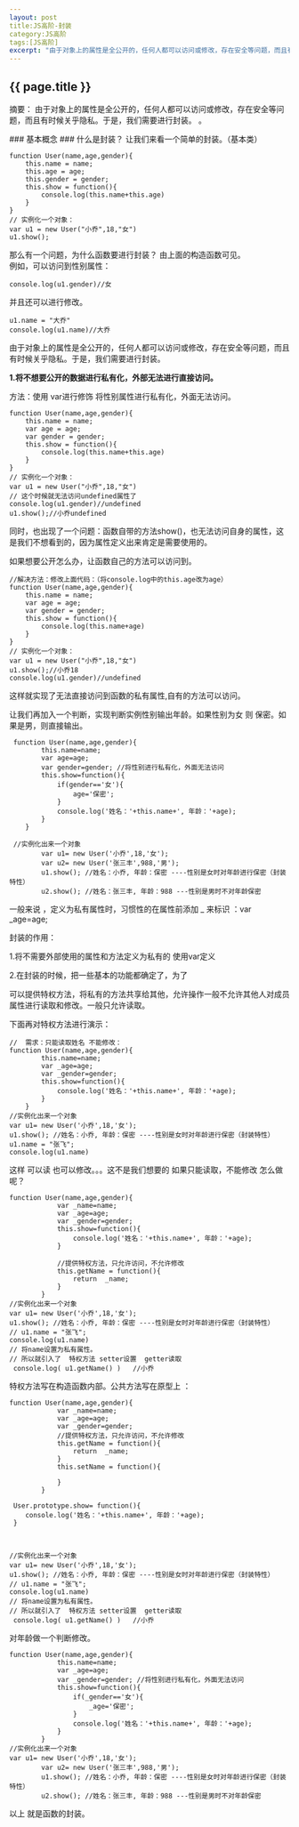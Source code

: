 ```yaml
---
layout: post
title:JS高阶-封装
category:JS高阶
tags:[JS高阶]
excerpt: "由于对象上的属性是全公开的，任何人都可以访问或修改，存在安全等问题，而且有时候关乎隐私。于是，我们需要进行封装。 。"
---
```

<h2>{{ page.title }}</h2>
<p class="zhai">摘要：
由于对象上的属性是全公开的，任何人都可以访问或修改，存在安全等问题，而且有时候关乎隐私。于是，我们需要进行封装。 。</p>
<!--<p>{{ page.date | date_to_string }}</p>-->
### 基本概念 ###
什么是封装？
让我们来看一个简单的封装。（基本类）

	function User(name,age,gender){
        this.name = name;
        this.age = age;
        this.gender = gender;
        this.show = function(){
            console.log(this.name+this.age)
        }
    }
	// 实例化一个对象：
 	var u1 = new User("小乔",18,"女")
    u1.show();

那么有一个问题，为什么函数要进行封装？
由上面的构造函数可见。  
例如，可以访问到性别属性：

	console.log(u1.gender)//女  
并且还可以进行修改。

	u1.name = "大乔"
    console.log(u1.name)//大乔

由于对象上的属性是全公开的，任何人都可以访问或修改，存在安全等问题，而且有时候关乎隐私。于是，我们需要进行封装。  

**1.将不想要公开的数据进行私有化，外部无法进行直接访问。**

方法：使用 var进行修饰  将性别属性进行私有化，外面无法访问。

  	function User(name,age,gender){
        this.name = name;
        var age = age;
        var gender = gender;
        this.show = function(){
            console.log(this.name+this.age)
        }
    }
    // 实例化一个对象：
    var u1 = new User("小乔",18,"女")
    // 这个时候就无法访问undefined属性了
    console.log(u1.gender)//undefined
    u1.show();//小乔undefined

同时，也出现了一个问题：函数自带的方法show()，也无法访问自身的属性，这是我们不想看到的，因为属性定义出来肯定是需要使用的。

如果想要公开怎么办，让函数自己的方法可以访问到。

	//解决方法：修改上面代码：（将console.log中的this.age改为age）
    function User(name,age,gender){
        this.name = name;
        var age = age;
        var gender = gender;
        this.show = function(){
            console.log(this.name+age)
        }
    }
    // 实例化一个对象：
    var u1 = new User("小乔",18,"女")
    u1.show();//小乔18
    console.log(u1.gender)//undefined

这样就实现了无法直接访问到函数的私有属性,自有的方法可以访问。

让我们再加入一个判断，实现判断实例性别输出年龄。如果性别为女 则 保密。如果是男，则直接输出。

  	 function User(name,age,gender){
			this.name=name;
			var age=age;
			var gender=gender; //将性别进行私有化，外面无法访问
			this.show=function(){
				if(gender=='女'){
					age='保密';
				}
				console.log('姓名：'+this.name+', 年龄：'+age);
			}
		}

	 //实例化出来一个对象
			var u1= new User('小乔',18,'女');
			var u2= new User('张三丰',988,'男');
			u1.show(); //姓名：小乔, 年龄：保密 ----性别是女时对年龄进行保密（封装特性） 
			u2.show(); //姓名：张三丰, 年龄：988 ---性别是男时不对年龄保密 


一般来说 ，定义为私有属性时，习惯性的在属性前添加 _ 来标识  ：var _age=age;

封装的作用：

1.将不需要外部使用的属性和方法定义为私有的  使用var定义

2.在封装的时候，把一些基本的功能都确定了，为了

可以提供特权方法，将私有的方法共享给其他，允许操作一般不允许其他人对成员属性进行读取和修改。一般只允许读取。

下面再对特权方法进行演示：

    //  需求：只能读取姓名 不能修改：
    function User(name,age,gender){
			this.name=name;
			var _age=age;
			var _gender=gender; 
			this.show=function(){
				console.log('姓名：'+this.name+', 年龄：'+age);
			}
		}
    //实例化出来一个对象
    var u1= new User('小乔',18,'女');
	u1.show(); //姓名：小乔, 年龄：保密 ----性别是女时对年龄进行保密（封装特性） 
    u1.name = "张飞";
    console.log(u1.name)   

这样 可以读  也可以修改。。。这不是我们想要的
如果只能读取，不能修改  怎么做呢？ 

    function User(name,age,gender){
				var _name=name;
				var _age=age;
				var _gender=gender; 
				this.show=function(){
					console.log('姓名：'+this.name+', 年龄：'+age);
				}

                //提供特权方法，只允许访问，不允许修改
                this.getName = function(){
                    return  _name;
                }
			}
    //实例化出来一个对象
    var u1= new User('小乔',18,'女');
	u1.show(); //姓名：小乔, 年龄：保密 ----性别是女时对年龄进行保密（封装特性） 
    // u1.name = "张飞";
    console.log(u1.name)   
    // 将name设置为私有属性。
    // 所以就引入了  特权方法 setter设置  getter读取
     console.log( u1.getName() )   //小乔  
特权方法写在构造函数内部。公共方法写在原型上 ： 


    function User(name,age,gender){
				var _name=name;
				var _age=age;
				var _gender=gender; 
                //提供特权方法，只允许访问，不允许修改
                this.getName = function(){
                    return  _name;
                }
                this.setName = function(){

                }
			}

     User.prototype.show= function(){
        console.log('姓名：'+this.name+', 年龄：'+age);
     }       


     
    //实例化出来一个对象
    var u1= new User('小乔',18,'女');
	u1.show(); //姓名：小乔, 年龄：保密 ----性别是女时对年龄进行保密（封装特性） 
    // u1.name = "张飞";
    console.log(u1.name)   
    // 将name设置为私有属性。
    // 所以就引入了  特权方法 setter设置  getter读取
     console.log( u1.getName() )   //小乔  


对年龄做一个判断修改。

	function User(name,age,gender){
				this.name=name;
				var _age=age;
				var _gender=gender; //将性别进行私有化，外面无法访问
				this.show=function(){
					if(_gender=='女'){
						_age='保密';
					}
					console.log('姓名：'+this.name+', 年龄：'+age);
				}
			}
    //实例化出来一个对象
    var u1= new User('小乔',18,'女');
			var u2= new User('张三丰',988,'男');
			u1.show(); //姓名：小乔, 年龄：保密 ----性别是女时对年龄进行保密（封装特性） 
			u2.show(); //姓名：张三丰, 年龄：988 ---性别是男时不对年龄保密 


以上  就是函数的封装。